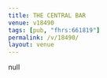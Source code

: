 ```yaml
---
title: THE CENTRAL BAR
venue: v18490
tags: [pub, "fhrs:661819"]
permalink: /v/18490/
layout: venue
---
```

null